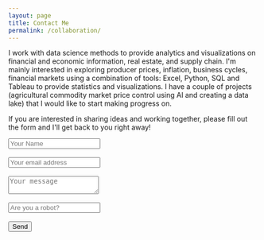 ```yaml
---
layout: page
title: Contact Me
permalink: /collaboration/
---
```


I work with data science methods to provide analytics and visualizations on financial and economic information,
real estate, and supply chain. I'm mainly interested in exploring producer prices, inflation, business cycles, financial
markets using a combination of tools: Excel, Python, SQL and Tableau to provide statistics and visualizations.
I have a couple of projects (agricultural commodity market price control using AI and creating a data lake) that I would
like to start making progress on.
<br />

If you are interested in sharing ideas and working together, please fill out the form and I'll get back to you right away!
<br />

<script type="text/javascript">var submitted=false;</script><iframe name="hidden_iframe" id="hidden_iframe" style="display:none;"onload="if(submitted) {window.location='https://luisfroch.github.io';}"></iframe><form method="POST" action="https://docs.google.com/forms/d/e/1FAIpQLScwvX_F7xEhD3hq3rT9qF_B0_E8LAsREGq7IQ44h0mbFW7hkw/formResponse" class="cform" target="hidden_iframe" onsubmit="submitted=true;"><input type="text" name="entry.2005620554" placeholder="Your Name"><br><br><input type="email" name="entry.1045781291" placeholder="Your email address"><br><br><textarea name="entry.839337160" placeholder="Your message"></textarea><br><br><input type="hidden" name="_subject" value="request"><input type="text" name="_gotcha" style="display:none"><input type="text" name="entry.456892121" placeholder="Are you a robot?"><br><br><button type="submit">Send</button></form>

